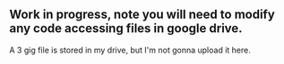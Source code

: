 ## Work in progress, note you will need to modify any code accessing files in google drive.
A 3 gig file is stored in my drive, but I'm not gonna upload it here.
